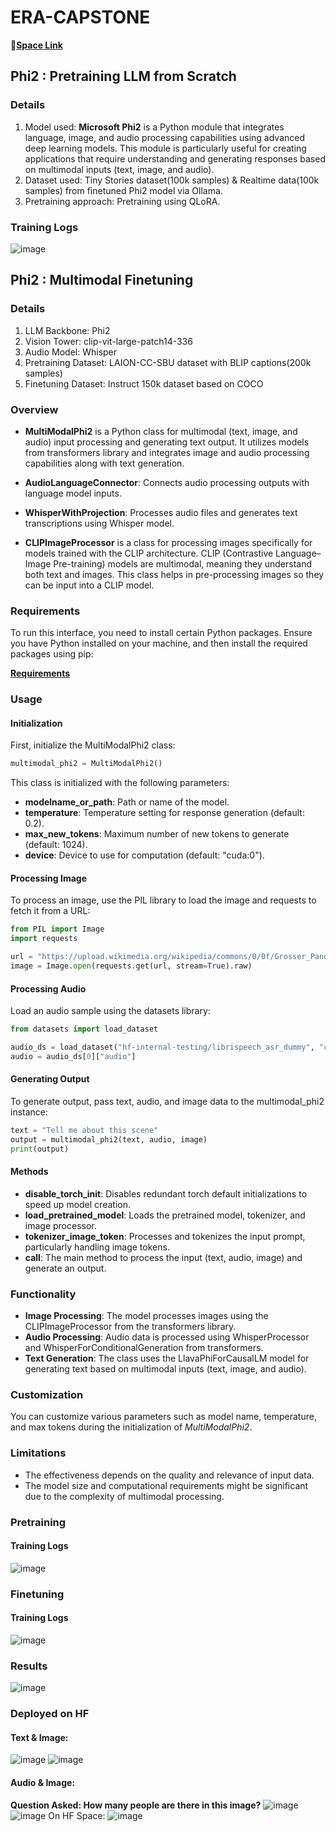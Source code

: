 # ERA-CAPSTONE

🤗[**Space Link**](https://huggingface.co/spaces/Navyabhat/MultiModal-Phi2)

## Phi2 : Pretraining LLM from Scratch
### Details
1. Model used: **Microsoft Phi2** is a Python module that integrates language, image, and audio processing capabilities using advanced deep learning models. This module is particularly useful for creating applications that require understanding and generating responses based on multimodal inputs (text, image, and audio).
2. Dataset used: Tiny Stories dataset(100k samples) & Realtime data(100k samples) from finetuned Phi2 model via Ollama.
3. Pretraining approach: Pretraining using QLoRA.

### Training Logs
![image](https://github.com/RaviNaik/ERA-CAPSTONE/assets/23289802/a6c143d0-c63c-4227-804f-93a4a8b74f7f)


## Phi2 : Multimodal Finetuning
### Details
1. LLM Backbone: Phi2
2. Vision Tower: clip-vit-large-patch14-336
3. Audio Model: Whisper
4. Pretraining Dataset: LAION-CC-SBU dataset with BLIP captions(200k samples)
5. Finetuning Dataset: Instruct 150k dataset based on COCO

### Overview
- **MultiModalPhi2** is a Python class for multimodal (text, image, and audio) input processing and generating text output. It utilizes models from transformers library and integrates image and audio processing capabilities along with text generation.

- **AudioLanguageConnector**: Connects audio processing outputs with language model inputs.

- **WhisperWithProjection**: Processes audio files and generates text transcriptions using Whisper model.

- **CLIPImageProcessor** is a class for processing images specifically for models trained with the CLIP architecture. CLIP (Contrastive Language–Image Pre-training) models are multimodal, meaning they understand both text and images. This class helps in pre-processing images so they can be input into a CLIP model.

### Requirements
To run this interface, you need to install certain Python packages. Ensure you have Python installed on your machine, and then install the required packages using pip:

[**Requirements**](https://github.com/Navyabhat03/ERAV1-CAPSTONE/blob/main/MultiModalPhi2/requirements.txt)

### Usage
#### Initialization
First, initialize the MultiModalPhi2 class:
```python
multimodal_phi2 = MultiModalPhi2()
```

This class is initialized with the following parameters:

- **modelname_or_path**: Path or name of the model.
- **temperature**: Temperature setting for response generation (default: 0.2).
- **max_new_tokens**: Maximum number of new tokens to generate (default: 1024).
- **device**: Device to use for computation (default: "cuda:0").

#### Processing Image
To process an image, use the PIL library to load the image and requests to fetch it from a URL:
```python
from PIL import Image
import requests

url = "https://upload.wikimedia.org/wikipedia/commons/0/0f/Grosser_Panda.JPG"
image = Image.open(requests.get(url, stream=True).raw)
```
#### Processing Audio
Load an audio sample using the datasets library:
```python
from datasets import load_dataset

audio_ds = load_dataset("hf-internal-testing/librispeech_asr_dummy", "clean", split="validation")
audio = audio_ds[0]["audio"]
```

#### Generating Output
To generate output, pass text, audio, and image data to the multimodal_phi2 instance:
```python
text = "Tell me about this scene"
output = multimodal_phi2(text, audio, image)
print(output)

```

#### Methods
- **disable_torch_init**: Disables redundant torch default initializations to speed up model creation.
- **load_pretrained_model**: Loads the pretrained model, tokenizer, and image processor.
- **tokenizer_image_token**: Processes and tokenizes the input prompt, particularly handling image tokens.
- **__call__**: The main method to process the input (text, audio, image) and generate an output.

### Functionality
- **Image Processing**: The model processes images using the CLIPImageProcessor from the transformers library.
- **Audio Processing**: Audio data is processed using WhisperProcessor and WhisperForConditionalGeneration from transformers.
- **Text Generation**: The class uses the LlavaPhiForCausalLM model for generating text based on multimodal inputs (text, image, and audio).

### Customization
You can customize various parameters such as model name, temperature, and max tokens during the initialization of *MultiModalPhi2*.

### Limitations
- The effectiveness depends on the quality and relevance of input data.
- The model size and computational requirements might be significant due to the complexity of multimodal processing.


### Pretraining
#### Training Logs
![image](https://github.com/RaviNaik/ERA-CAPSTONE/assets/23289802/76543d98-d9fe-4c1a-ac47-3d06e48053ad)

### Finetuning
#### Training Logs
![image](https://github.com/RaviNaik/ERA-CAPSTONE/assets/23289802/2747acce-bc99-4c37-a05a-d5e81cb9aa9d)

### Results
![image](https://github.com/RaviNaik/ERA-CAPSTONE/assets/23289802/f12a9f04-df32-413e-b957-774c30381b2b)

### Deployed on HF
#### Text & Image:
![image](https://github.com/RaviNaik/ERA-CAPSTONE/assets/23289802/485a2806-81ac-4229-97ee-87f58af578bc)
![image](https://github.com/RaviNaik/ERA-CAPSTONE/assets/23289802/ae2c14c4-6949-4fff-b2fb-cb37a29eac33)

#### Audio & Image:
**Question Asked: How many people are there in this image?**
![image](https://github.com/RaviNaik/ERA-CAPSTONE/assets/23289802/430310fc-1df9-459c-94f3-32d9691a1035)
![image](https://github.com/RaviNaik/ERA-CAPSTONE/assets/23289802/fd30a864-b289-469a-9c85-b6fd02f486a9)
On HF Space:
![image](https://github.com/RaviNaik/ERA-CAPSTONE/assets/23289802/efefee6e-98ee-4658-b2e9-f18d8f82a234)

